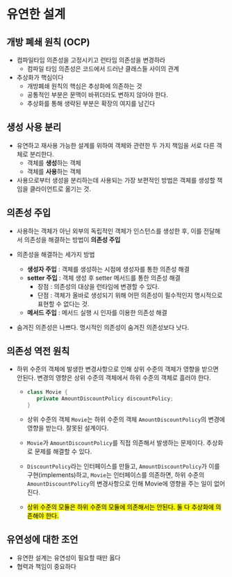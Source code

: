 # 유연한 설계

## 개방 폐쇄 원칙 (OCP)

- 컴파일타임 의존성을 고정시키고 런타임 의존성을 변경하라
  - 컴파일 타임 의존성은 코드에서 드러난 클래스들 사이의 관계
- 추상화가 핵심이다
  - 개방폐쇄 원칙의 핵심은 추상화에 의존하는 것
  - 공통적인 부분은 문맥이 바뀌더라도 변하지 않아야 한다.
  - 추상화를 통해 생략된 부분은 확장의 여지를 남긴다



## 생성 사용 분리

- 유연하고 재사용 가능한 설계를 위하여 객체와 관련한 두 가지 책임을 서로 다른 객체로 분리한다.
  - 객체를 **생성**하는 객체
  - 객체를 **사용**하는 객체
- 사용으로부터 생성을 분리하는데 사용되는 가장 보편적인 방법은 객체를 생성할 책임을 클라이언트로 옮기는 것.



## 의존성 주입

- 사용하는 객체가 아닌 외부의 독립적인 객체가 인스턴스를 생성한 후, 이를 전달해서 의존성을 해결하는 방법이 **의존성 주입**
- 의존성을 해결하는 세가지 방법
  - **생성자 주입** : 객체를 생성하는 시점에 생성자를 통한 의존성 해결
  - **setter 주입** : 객체 생성 후 setter 메서드를 통한 의존성 해결
    - 장점 : 의존성의 대상을 런타임에 변경할 수 있다.
    - 단점 : 객체가 올바로 생성되기 위해 어떤 의존성이 필수적인지 명시적으로 표현할 수 없다는 것.
  - **메서드 주입** : 메서드 실행 시 인자를 이용한 의존성 해결

- 숨겨진 의존성은 나쁘다. 명시적인 의존성이 숨겨진 의존성보다 낫다.



## 의존성 역전 원칙

- 하위 수준의 객체에 발생한 변경사항으로 인해 상위 수준의 객체가 영향을 받으면 안된다. 변경의 영향은 상위 수준의 객체에서 하위 수준의 객체로 흘러야 한다.

  - ~~~java
    class Movie {
       private AmountDiscountPolicy discountPolicy;
    }
    ~~~

  - 상위 수준의 객체 `Movie`는 하위 수준의 객체 `AmountDiscountPolicy`의 변경에 영향을 받는다. 잘못된 설계이다.

  - `Movie`가 `AmountDiscountPolicy`를 직접 의존해서 발생하는 문제이다. 추상화로 문제를 해결할 수 있다.

  - `DiscountPolicy`라는 인터페이스를 만들고, `AmountDiscountPolicy`가 이를 구현(implements)하고, `Movie`는 인터페이스를 의존하면, 하위 수준의 `AmountDiscountPolicy`의 변경사항으로 인해 Movie에 영향을 주는 일이 없어진다.

  - <mark>상위 수준의 모듈은 하위 수준의 모듈에 의존해서는 안된다. 둘 다 추상화에 의존해야 한다.</mark>



## 유연성에 대한 조언

- 유연한 설계는 유연성이 필요할 때만 옳다
- 협력과 책임이 중요하다
